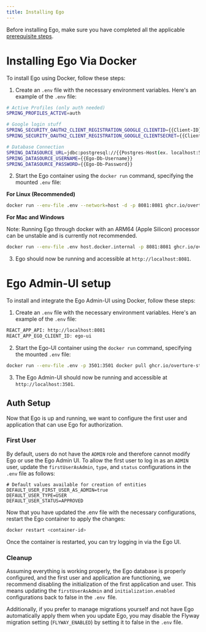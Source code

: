 ```yaml
---
title: Installing Ego
---
```


Before installing Ego, make sure you have completed all the applicable [prerequisite steps](/documentation/ego/installation/prerequisites/).

# Installing Ego Via Docker

To install Ego using Docker, follow these steps:

1. Create an `.env` file with the necessary environment variables. Here's an example of the `.env` file:

```bash
# Active Profiles (only auth needed)
SPRING_PROFILES_ACTIVE=auth

# Google login stuff
SPRING_SECURITY_OAUTH2_CLIENT_REGISTRATION_GOOGLE_CLIENTID={{Client-ID}}
SPRING_SECURITY_OAUTH2_CLIENT_REGISTRATION_GOOGLE_CLIENTSECRET={{Client-Secret}}

# Database Connection
SPRING_DATASOURCE_URL=jdbc:postgresql://{{Postgres-Host(ex. localhost:5432)}}/{{DB-Name}}
SPRING_DATASOURCE_USERNAME={{Ego-Db-Username}}
SPRING_DATASOURCE_PASSWORD={{Ego-Db-Password}}
```

2. Start the Ego container using the `docker run` command, specifying the mounted `.env` file:

**For Linux (Recommended)**

```bash
docker run --env-file .env --network=host -d -p 8081:8081 ghcr.io/overture-stack/ego:edge
```

**For Mac and Windows**

Note: Running Ego through docker with an ARM64 (Apple Silicon) processor can be unstable and is currently not recommended.

```bash
docker run --env-file .env host.docker.internal -p 8081:8081 ghcr.io/overture-stack/ego:edge
```

3. Ego should now be running and accessible at `http://localhost:8081`.

# Ego Admin-UI setup

To install and integrate the Ego Admin-UI using Docker, follow these steps:

1. Create an `.env` file with the necessary environment variables. Here's an example of the `.env` file:

```bash
REACT_APP_API: http://localhost:8081
REACT_APP_EGO_CLIENT_ID: ego-ui 
```

2. Start the Ego-UI container using the `docker run` command, specifying the mounted `.env` file:

```bash
docker run --env-file .env -p 3501:3501 docker pull ghcr.io/overture-stack/ego-ui:edge
```

3. The Ego Admin-UI should now be running and accessible at `http://localhost:3501`.

## Auth Setup

Now that Ego is up and running, we want to configure the first user and application that can use Ego for authorization.

### First User

By default, users do not have the `ADMIN` role and therefore cannot modify Ego or use the Ego Admin UI. To allow the first user to log in as an `ADMIN` user, update the `firstUserAsAdmin`, `type`, and `status` configurations in the `.env` file as follows:

```plaintext
# Default values available for creation of entities
DEFAULT_USER_FIRST_USER_AS_ADMIN=true
DEFAULT_USER_TYPE=USER
DEFAULT_USER_STATUS=APPROVED
```

Now that you have updated the .env file with the necessary configurations, restart the Ego container to apply the changes:

```bash
docker restart <container-id>
```

Once the container is restarted, you can try logging in via the Ego UI.

### Cleanup

Assuming everything is working properly, the Ego database is properly configured, and the first user and application are functioning, we recommend disabling the initialization of the first application and user. This means updating the `firstUserAsAdmin` and `initialization.enabled` configurations back to false in the `.env `file.

Additionally, if you prefer to manage migrations yourself and not have Ego automatically apply them when you update Ego, you may disable the Flyway migration setting (`FLYWAY_ENABLED`) by setting it to false in the `.env` file.
